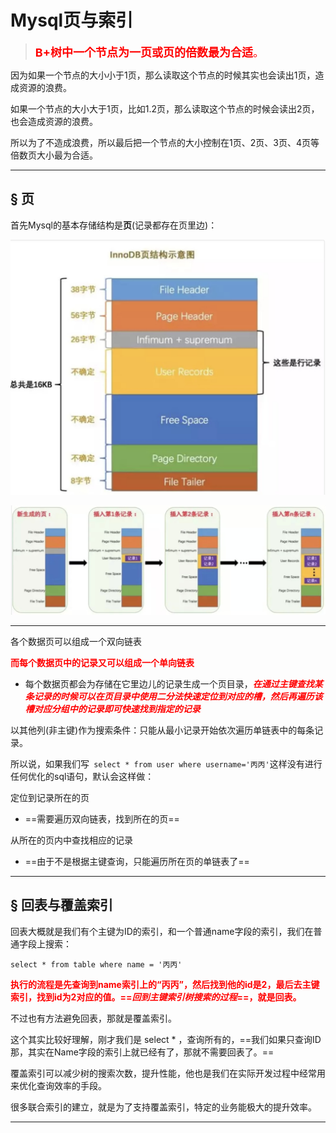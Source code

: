 # Mysql页与索引

> <font color='red' size = 4>**B+树中一个节点为一页或页的倍数最为合适**。</font>

因为如果一个节点的大小小于1页，那么读取这个节点的时候其实也会读出1页，造成资源的浪费。

如果一个节点的大小大于1页，比如1.2页，那么读取这个节点的时候会读出2页，也会造成资源的浪费。

所以为了不造成浪费，所以最后把一个节点的大小控制在1页、2页、3页、4页等倍数页大小最为合适。

------

## &sect; 页

首先Mysql的基本存储结构是**页**(记录都存在页里边)：

![img](../PicSource/0082zybply1gbyawfuy6oj310s0tuqe2.jpg)

![img](../PicSource/0082zybply1gbyawu9wr4j311k0d2n67.jpg)

------

各个数据页可以组成一个双向链表

<font color='red'>**而每个数据页中的记录又可以组成一个单向链表**</font>

- 每个数据页都会为存储在它里边儿的记录生成一个页目录，<font color='red'>***在通过主键查找某条记录的时候可以在页目录中使用二分法快速定位到对应的槽，然后再遍历该槽对应分组中的记录即可快速找到指定的记录***</font>

以其他列(非主键)作为搜索条件：只能从最小记录开始依次遍历单链表中的每条记录。

所以说，如果我们写` select * from user where username='丙丙'`这样没有进行任何优化的sql语句，默认会这样做：

定位到记录所在的页

- ==需要遍历双向链表，找到所在的页==

从所在的页内中查找相应的记录

- ==由于不是根据主键查询，只能遍历所在页的单链表了==

------

## &sect; 回表与覆盖索引

回表大概就是我们有个主键为ID的索引，和一个普通name字段的索引，我们在普通字段上搜索：

`select * from table where name = '丙丙'`

<font color='red'>**执行的流程是先查询到name索引上的“丙丙”，然后找到他的id是2，最后去主键索引，找到id为2对应的值。==*回到主键索引树搜索的过程*==，就是回表。**</font>

不过也有方法避免回表，那就是覆盖索引。



这个其实比较好理解，刚才我们是 select * ，查询所有的，==我们如果只查询ID那，其实在Name字段的索引上就已经有了，那就不需要回表了。==

覆盖索引可以减少树的搜索次数，提升性能，他也是我们在实际开发过程中经常用来优化查询效率的手段。

很多联合索引的建立，就是为了支持覆盖索引，特定的业务能极大的提升效率。

------

